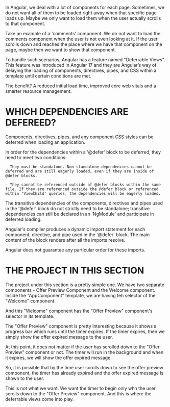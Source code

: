 In Angular, we deal with a lot of components for each page. Sometimes, we do not want all of them to be loaded right away when that specific page loads up. Maybe we only want to load them when the user actually scrolls to that component.

Take an example of a 'comments' component. We do not want to load the comments component when the user is not even looking at it. If the user scrolls down and reaches the place where we have that component on the page, maybe then we want to show that component.

To handle such scenarios, Angular has a feature named "Deferrable Views". This feature was introduced in Angular 17 and they are Angular’s way of delaying the loading of components, directives, pipes, and CSS within a template until certain conditions are met.

The benefit? A reduced initial load time, improved core web vitals and a smarter resource management.

# WHICH DEPENDENCIES ARE DEFEREED?

Components, directives, pipes, and any component CSS styles can be deferred when loading an application.

In order for the dependencies within a '@defer' block to be deferred, they need to meet two conditions:

    - They must be standalone. Non-standalone dependencies cannot be deferred and are still eagerly loaded, even if they are inside of @defer blocks.
  
    - They cannot be referenced outside of @defer blocks within the same file. If they are referenced outside the @defer block or referenced within 'ViewChild' queries, the dependencies will be eagerly loaded.

The transitive dependencies of the components, directives and pipes used in the '@defer' block do not strictly need to be standalone; transitive dependencies can still be declared in an 'NgModule' and participate in deferred loading.

Angular's compiler produces a dynamic import statement for each component, directive, and pipe used in the '@defer' block. The main content of the block renders after all the imports resolve. 

Angular does not guarantee any particular order for these imports.

# THE PROJECT IN THIS SECTION

The project under this section is a pretty simple one. We have two separate components - Offer Preview Component and the Welcome component. Inside the "AppComponent" template, we are having teh selector of the "Welcome" component.

And this "Welcome" component has the "Offer Preview" component's selector in its template.

The "Offer Preview" component is pretty interesting because it shows a progress bar which runs until the timer expires. If the timer expires, then we simply show the offer expired message to the user.

At this point, it does not matter if the user has scrolled down to the "Offer Preview" component or not. The timer will run in the background and when it expires, we will show the offer expired message.

So, it is possible that by the time user scrolls down to see the offer preview component, the timer has already expired and the offer expired message is shown to the user.

This is not what we want. We want the timer to begin only whn the user scrolls down to the "Offer Preview" component. And this is where the deferrable views come into play.
